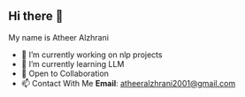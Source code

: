 ## Hi there 👋


My name is Atheer Alzhrani 

- 🔭 I’m currently working on nlp projects
- 🌱 I’m currently learning LLM
- 👯 Open to Collaboration
- 📫 Contact With Me 
**Email**: [atheeralzhrani2001@gmail.com](mailto:atheeralzhrani2001@gmail.com)

